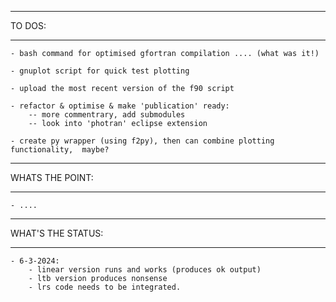 *******
TO DOS:
*******

	- bash command for optimised gfortran compilation .... (what was it!)

	- gnuplot script for quick test plotting

	- upload the most recent version of the f90 script

	- refactor & optimise & make 'publication' ready:
		-- more commentrary, add submodules
		-- look into 'photran' eclipse extension

	- create py wrapper (using f2py), then can combine plotting functionality,  maybe?


****************
WHATS THE POINT:
****************

	- ....


******************
WHAT'S THE STATUS:
******************

	- 6-3-2024: 
		- linear version runs and works (produces ok output)
		- ltb version produces nonsense
		- lrs code needs to be integrated.
